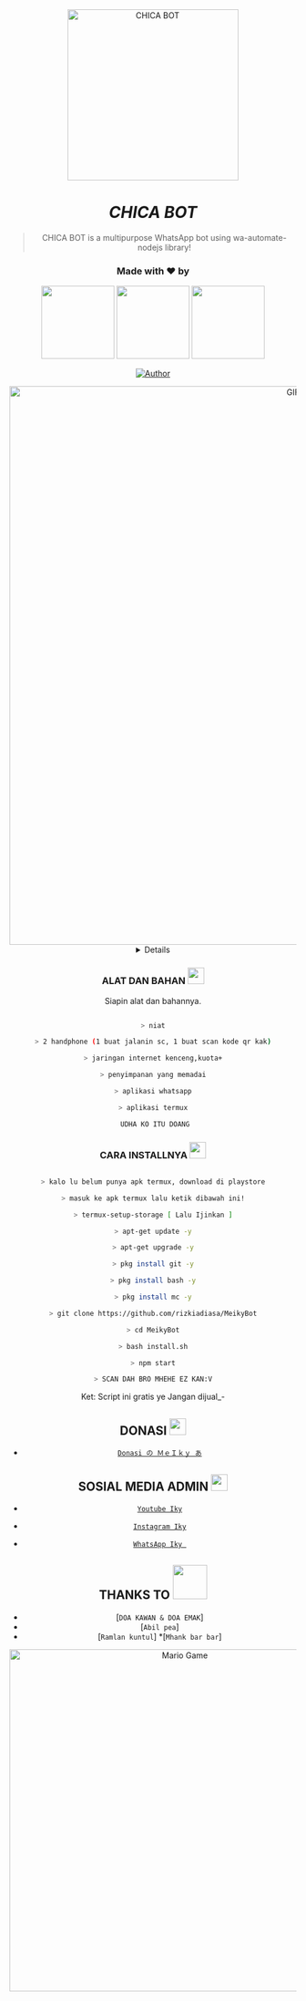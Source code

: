 <div align="center">
<img src="https://l.top4top.io/p_2059zl44m1.jpg" alt="CHICA BOT" width="300" />

# _**CHICA BOT**_

> CHICA BOT is a multipurpose WhatsApp bot using wa-automate-nodejs library!
>
>

<h3 align="center">Made with ❤️ by</h3>
<p align="center">
  <a href="https://github.com/naisayuriza"><img src="https://i.top4top.io/p_20597zxhj1.jpg" height="128" width="128" /></a>
  <a href="https://github.com/NAY-JUGA"><img src="https://k.top4top.io/p_2059eqn5j1.jpg" height="128" width="128" /></a>
  <a href="https://github.com/FALINE-BOT"><img src="https://l.top4top.io/p_2059zl44m1.jpg" height="128" width="128" /></a>
</p>

<p align="center">
  <a href="https://github.com/FALINE-BOT"><img title="Author" src="https://img.shields.io/badge/AUTHOR-RHISHNA-orange.svg?style=for-the-badge&logo=github"></a>
</p>

</p>

<p align="center">

</p>

<img alt="GIF" src="https://media.giphy.com/media/FbN2hnZhwTWGmN2cRl/giphy.gif" width="980" />

<div align="center">

<details>

### THANKS FOR NAISA ALIFIA YURIZA

### WARNING

REUPLOD? KASIH LINK YT AKU KAKAK

## NOTE:> 

SUBSCRIBE RHISHNA YA JNG CUMA PAKE DOANG:)

</div>

### ALAT DAN BAHAN <img src="https://github.com/TheDudeThatCode/TheDudeThatCode/blob/master/Assets/Mario_Hello_Big.gif" width="29px">

Siapin alat dan bahannya.

```bash

> niat

> 2 handphone (1 buat jalanin sc, 1 buat scan kode qr kak)

> jaringan internet kenceng,kuota+

> penyimpanan yang memadai

> aplikasi whatsapp

> aplikasi termux

 UDHA KO ITU DOANG

```

### CARA INSTALLNYA  <img src="https://github.com/TheDudeThatCode/TheDudeThatCode/blob/master/Assets/hmm.gif" width="29px">

```bash

> kalo lu belum punya apk termux, download di playstore

> masuk ke apk termux lalu ketik dibawah ini!

> termux-setup-storage [ Lalu Ijinkan ]

> apt-get update -y

> apt-get upgrade -y

> pkg install git -y

> pkg install bash -y

> pkg install mc -y

> git clone https://github.com/rizkiadiasa/MeikyBot

> cd MeikyBot

> bash install.sh

> npm start

> SCAN DAH BRO MHEHE EZ KAN:V

```

Ket: Script ini gratis ye Jangan dijual_-

## DONASI <img src="https://github.com/TheDudeThatCode/TheDudeThatCode/blob/master/Assets/coin.gif" width="29px">

* [`Donasi の ＭｅＩｋｙ あ`](https://saweria.co/IkyyAds)

## SOSIAL MEDIA ADMIN <img src="https://github.com/TheDudeThatCode/TheDudeThatCode/blob/master/Assets/powerup.gif" width="29px">

* [`Youtube Iky`](https://youtube.com/c/IkyyAds)

* [`Instagram Iky`](https://instagram.com/ikyy_ads)

* [`WhatsApp Iky `](https://wa.me/+6283141727903)

## THANKS TO <img src="https://github.com/TheDudeThatCode/TheDudeThatCode/blob/master/Assets/Handshake.gif" width="60px">

* [`DOA KAWAN & DOA EMAK`]
* [`Abil pea`]
* [`Ramlan kuntul`]
*[`Mhank bar bar`]
<img src="https://github.com/TheDudeThatCode/TheDudeThatCode/blob/master/Assets/Mario_Gameplay.gif" alt="Mario Game" width="600" />

